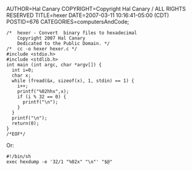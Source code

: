 AUTHOR=Hal Canary
COPYRIGHT=Copyright Hal Canary / ALL RIGHTS RESERVED
TITLE=hexer
DATE=2007-03-11 10:16:41-05:00 (CDT)
POSTID=676
CATEGORIES=computersAndCode;

    /*  hexer - Convert  binary files to hexadecimal
        Copyright 2007 Hal Canary
        Dedicated to the Public Domain. */
    /*  cc -o hexer hexer.c */
    #include <stdio.h>
    #include <stdlib.h>
    int main (int argc, char *argv[]) {
      int i=0;
      char x;
      while (fread(&x, sizeof(x), 1, stdin) == 1) {
        i++;
        printf("%02hhx",x);
        if (i % 32 == 0) {
          printf("\n");
        }
      }
      printf("\n");
      return(0);
    }
    /*EOF*/

Or:

    #!/bin/sh
    exec hexdump -e '32/1 "%02x" "\n"' "$@"
